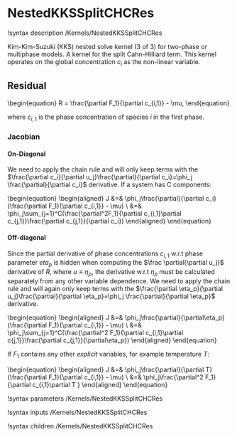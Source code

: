# NestedKKSSplitCHCRes

!syntax description /Kernels/NestedKKSSplitCHCRes

Kim-Kim-Suzuki (KKS) nested solve kernel (3 of 3) for two-phase or multiphase models. A kernel for the split Cahn-Hilliard term. This kernel operates on the global concentration $c_i$ as the non-linear variable.

## Residual

\begin{equation}
R = \frac{\partial F_1}{\partial c_{i,1}} - \mu,
\end{equation}

where $c_{i,1}$ is the phase concentration of species $i$ in the first phase.

### Jacobian

#### On-Diagonal

We need to apply the chain rule and will only keep terms
with the $\frac{\partial c_i}{\partial u_j}\frac{\partial}{\partial c_i}=\phi_j \frac{\partial}{\partial c_i}$
derivative. If a system has C components:

\begin{equation}
\begin{aligned}
J &=& \phi_j\frac{\partial}{\partial c_i}(\frac{\partial F_1}{\partial c_{i,1}} - \mu)   \\
&=& \phi_j\sum_{j=1}^C(\frac{\partial^2F_1}{\partial c_{i,1}\partial c_{j,1}}\frac{\partial c_{j,1}}{\partial c_i})
\end{aligned}
\end{equation}

#### Off-diagonal

Since the partial derivative of phase concentrations $c_{i,1}$ w.r.t phase parameter $eta_p$ is hidden when computing the $\frac \partial{\partial u_j}$ derivative of $R$, where $u\equiv \eta_p$, the derivative w.r.t $\eta_p$ must be calculated separately from any other variable dependence. We need to apply the chain rule and will again only keep terms
with the $\frac{\partial \eta_p}{\partial u_j}\frac{\partial}{\partial \eta_p}=\phi_j \frac{\partial}{\partial \eta_p}$ derivative.

\begin{equation}
\begin{aligned}
J &=& \phi_j\frac{\partial}{\partial\eta_p}(\frac{\partial F_1}{\partial c_{i,1}} - \mu)   \\
&=& \phi_j\sum_{j=1}^C(\frac{\partial^2 F_1}{\partial c_{i,1}\partial c{j,1}}\frac{\partial c_{j,1}}{\partial\eta_p})
\end{aligned}
\end{equation}


If $F_1$ contains any other *explicit* variables, for example temperature $T$:

\begin{equation}
\begin{aligned}
J &=& \phi_j\frac{\partial}{\partial T}(\frac{\partial F_1}{\partial c_{i,1}} - \mu)   \\
&=& \phi_j\frac{\partial^2 F_1}{\partial c_{i,1}\partial T }
\end{aligned}
\end{equation}

!syntax parameters /Kernels/NestedKKSSplitCHCRes

!syntax inputs /Kernels/NestedKKSSplitCHCRes

!syntax children /Kernels/NestedKKSSplitCHCRes
